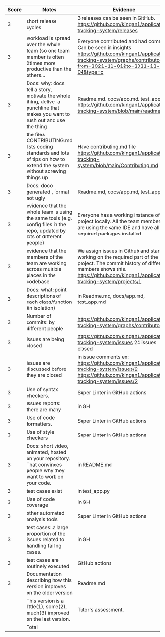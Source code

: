 |Score|Notes| Evidence|
|-|-----|---------|
|3| short release cycles|3 releases can be seen in GitHub. https://github.com/kingan1/application-tracking-system/releases|
|3| workload is spread over the whole team (so one team member is often Xtimes more productive than the others...|Everyone contributed and had commits. Can be seen in insights https://github.com/kingan1/application-tracking-system/graphs/contributors?from=2021-11-01&to=2021-12-04&type=c|
|3|Docs: why: docs tell a story, motivate the whole thing, deliver a punchline that makes you want to rush out and use the thing | Readme.md, docs/app.md, test_app.md https://github.com/kingan1/application-tracking-system/blob/main/readme.md|
|3|the files CONTRIBUTING.md lists coding standards and lots of tips on how to extend the system without screwing things up  | Have contributing.md file https://github.com/kingan1/application-tracking-system/blob/main/Contributing.md|
|3|Docs: doco generated , format not ugly  | Readme.md, docs/app.md, test_app.md |
|3|evidence that the whole team is using the same tools (e.g. config files in the repo, updated by lots of different people) | Everyone has a working instance of the project locally. All the team members are using the same IDE and have all the required packages installed.|
|3|evidence that the members of the team are working across multiple places in the codebase |We assign issues in Github and start working on the required part of the project. The commit history of different members shows this. https://github.com/kingan1/application-tracking-system/projects/1|
|3|Docs: what: point descriptions of each class/function (in isolation)  |in Readme.md, docs/app.md, test_app.md |
|3|Number of commits: by different people  | https://github.com/kingan1/application-tracking-system/graphs/contributors|
|3|issues are being closed | https://github.com/kingan1/application-tracking-system/issues 24 issues closed|
|3|issues are discussed before they are closed | in issue comments ex: https://github.com/kingan1/application-tracking-system/issues/2, https://github.com/kingan1/application-tracking-system/issues/2|
|3|Use of syntax checkers. | Super Linter in GitHub actions|
|3|Issues reports: there are many  |in GH |
|3|Use of code formatters. | Super Linter in GitHub actions|
|3|Use of style checkers | Super Linter in GitHub actions|
|3|Docs: short video, animated, hosted on your repository. That convinces people why they want to work on your code. |in README.md |
|3|test cases exist  | in test_app.py|
|3|Use of code coverage  | in GH|
|3|other automated analysis tools  | Super Linter in GitHub actions|
|3|test cases:.a large proportion of the issues related to handling failing cases. | in GH|
|3|test cases are routinely executed | GitHub actions|
|3|Documentation describing how this version improves on the older version|Readme.md| 
||This version is a little(1), some(2), much(3) improved on the last version.|Tutor's assessment.| 
|| Total|
